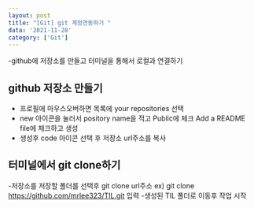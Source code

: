 ```yaml
---
layout: post
title: "[Git] git 계정연동하기 "
data: '2021-11-28'
category: ['Git']
---
```


-github에 저장소를 만들고 터미널을 통해서 로컬과 연결하기

## github 저장소 만들기

- 프로필에 마우스오버하면 목록에 your repositories 선택
- new 아이콘을 눌러서 pository name을 적고 Public에 체크 Add a README file에 체크하고 생성
- 생성후 code 아이콘 선택 후 저장소 url주소를 복사 

## 터미널에서 git clone하기

-저장소를 저장할 폴더를 선택후 git clone url주소 ex) git clone https://github.com/mrlee323/TIL.git 입력
-생성된 TIL 폴더로 이동후 작업 시작 